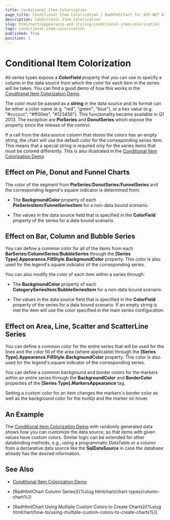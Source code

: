 ```yaml
---
title: Conditional Item Colorization
page_title: Conditional Item Colorization | RadHtmlChart for ASP.NET AJAX Documentation
description: Conditional Item Colorization
slug: htmlchart/appearance-and-styling/conditional-item-colorization
tags: conditional,item,colorization
published: True
position: 1
---
```


# Conditional Item Colorization

All series types expose a **ColorField** property that you can use to specify a column in the data source from which the color for each item in the series will be taken. You can find a good demo of how this works in the [Conditional Item Colorization Demo](https://demos.telerik.com/aspnet-ajax/htmlchart/examples/functionality/custombarcolor/defaultcs.aspx).

The color must be passed as a **string** in the data source and its format can be either a color name (e.g. "red", "green", "blue"), or a hex value (e.g. "#cccccc", "#ff00ee", "#123456"). This functionality became available in Q1 2013. The exception are **PieSeries** and **DonutSeries** which expose the property since the release of the control.

If a cell from the data source column that stores the colors has an empty string, the chart will use the default color for the corresponding series item. This means that a special string is required only for the series items that must be colored differently. This is also illustrated in the [Conditional Item Colorization Demo](https://demos.telerik.com/aspnet-ajax/htmlchart/examples/functionality/custombarcolor/defaultcs.aspx)

## Effect on Pie, Donut and Funnel Charts

The color of the segment from **PieSeries**/**DonutSeries**/**FunnelSeries** and the corresponding legend's square indicator is determined from:

* The **BackgroundColor** property of each **PieSeriesItem**/**FunnelSeriesItem** for a non-data bound scenario.

* The values in the data source field that is specified in the **ColorField** property of the series for a data bound scenario.

## Effect on Bar, Column and Bubble Series

You can define a common color for all of the items from each **BarSeries**/**ColumnSeries**/**BubbleSeries** through the **[Series Type].Appearance.FillStyle.BackgroundColor** property. This color is also used for the legend's square indicator of the corresponding series.

You can also modify the color of each item within a series through:

* The **BackgroundColor** property of each **CategorySeriesItem**/**BubbleSeriesItem** for a non-data bound scenario.

* The values in the data source field that is specified in the **ColorField** property of the series for a data bound scenario. If an empty string is met the item will use the color specified in the main series configuration.

## Effect on Area, Line, Scatter and ScatterLine Series

You can define a common color for the entire series that will be used for the lines and the color fill of the area (where applicable) through the **[Series Type].Appearance.FillStyle.BackgroundColor** property. This color is also used for the legend's square indicator of the corresponding series.

You can define a common background and border colors for the markers within an entire series through the **BackgroundColor** and **BorderColor** properties of the **[Series Type].MarkersAppearance** tag.

Setting a custom color for an item changes the markers's border color as well as the background color for the tooltip and the marker on hover.

## An Example

The [Conditional Item Colorization Demo](https://demos.telerik.com/aspnet-ajax/htmlchart/examples/functionality/custombarcolor/defaultcs.aspx) with randomly generated data shows how you can customize the data source, so that items with given values have custom colors. Similar logic can be extended for other databinding methods, e.g., using a programmatic DataTable or a column from a declarative data source like the **SqlDataSource** in case the database already has the desired information.

## See Also

 * [Conditional Item Colorization Demo](https://demos.telerik.com/aspnet-ajax/htmlchart/examples/functionality/custombarcolor/defaultcs.aspx)

 * [RadHtmlChart Column Series]({%slug htmlchart/chart-types/column-chart%})

 * [RadHtmlChart Using Multiple Custom Colors to Create Charts]({%slug htmlchart/how-to/using-multiple-custom-colors-to-create-charts%})
